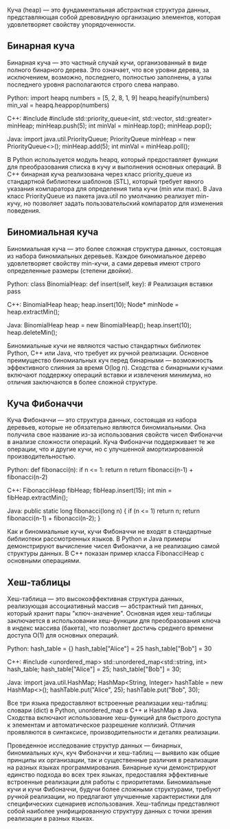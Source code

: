 Куча (heap) — это фундаментальная абстрактная структура данных, представляющая собой древовидную организацию элементов, которая удовлетворяет свойству упорядоченности.

## Бинарная куча
Бинарная куча — это частный случай кучи, организованный в виде полного бинарного дерева. Это означает, что все уровни дерева, за исключением, возможно, последнего, полностью заполнены, а узлы последнего уровня располагаются строго слева направо.

Python:
import heapq
numbers = [5, 2, 8, 1, 9]
heapq.heapify(numbers)
min_val = heapq.heappop(numbers)

C++:
#include <queue>
#include <vector>
std::priority_queue<int, std::vector<int>, std::greater<int>> minHeap;
minHeap.push(5);
int minVal = minHeap.top();
minHeap.pop();

Java:
import java.util.PriorityQueue;
PriorityQueue<Integer> minHeap = new PriorityQueue<>();
minHeap.add(5);
int minVal = minHeap.poll();

В Python используется модуль heapq, который предоставляет функции для преобразования списка в кучу и выполнения основных операций. В C++ бинарная куча реализована через класс priority_queue из стандартной библиотеки шаблонов (STL), который требует явного указания компаратора для определения типа кучи (min или max). В Java класс PriorityQueue из пакета java.util по умолчанию реализует min-кучу, но позволяет задать пользовательский компаратор для изменения поведения.

## Биномиальная куча
Биномиальная куча — это более сложная структура данных, состоящая из набора биномиальных деревьев. Каждое биномиальное дерево удовлетворяет свойству min-кучи, а сами деревья имеют строго определенные размеры (степени двойки).

Python:
class BinomialHeap:
    def insert(self, key):
        # Реализация вставки
        pass

C++:
BinomialHeap heap;
heap.insert(10);
Node* minNode = heap.extractMin();

Java:
BinomialHeap heap = new BinomialHeap();
heap.insert(10);
heap.deleteMin();

Биномиальные кучи не являются частью стандартных библиотек Python, C++ или Java, что требует их ручной реализации. Основное преимущество биномиальных куч перед бинарными — возможность эффективного слияния за время O(log n). Сходства с бинарными кучами включают поддержку операций вставки и извлечения минимума, но отличия заключаются в более сложной структуре.

## Куча Фибоначчи
Куча Фибоначчи — это структура данных, состоящая из набора деревьев, которые не обязательно являются биномиальными. Она получила свое название из-за использования свойств чисел Фибоначчи в анализе сложности операций. Куча Фибоначчи поддерживает те же операции, что и другие кучи, но с улучшенной амортизированной производительностью.

Python:
def fibonacci(n):
    if n <= 1:
        return n
    return fibonacci(n-1) + fibonacci(n-2)

C++:
FibonacciHeap<int> fibHeap;
fibHeap.insert(15);
int min = fibHeap.extractMin();

Java:
public static long fibonacci(long n) {
    if (n <= 1) return n;
    return fibonacci(n-1) + fibonacci(n-2);
}

Как и биномиальные кучи, кучи Фибоначчи не входят в стандартные библиотеки рассмотренных языков. В Python и Java примеры демонстрируют вычисление чисел Фибоначчи, а не реализацию самой структуры данных. В C++ показан пример класса FibonacciHeap с основными операциями.

## Хеш-таблицы
Хеш-таблица — это высокоэффективная структура данных, реализующая ассоциативный массив — абстрактный тип данных, который хранит пары "ключ-значение". Основная идея хеш-таблицы заключается в использовании хеш-функции для преобразования ключа в индекс массива (бакета), что позволяет достичь среднего времени доступа O(1) для основных операций.

Python:
hash_table = {}
hash_table["Alice"] = 25
hash_table["Bob"] = 30

C++:
#include <unordered_map>
std::unordered_map<std::string, int> hash_table;
hash_table["Alice"] = 25;
hash_table["Bob"] = 30;

Java:
import java.util.HashMap;
HashMap<String, Integer> hashTable = new HashMap<>();
hashTable.put("Alice", 25);
hashTable.put("Bob", 30);

Все три языка предоставляют встроенные реализации хеш-таблиц: словари (dict) в Python, unordered_map в C++ и HashMap в Java. Сходства включают использование хеш-функций для быстрого доступа к элементам и автоматическое разрешение коллизий. Отличия проявляются в синтаксисе, производительности и деталях реализации.

Проведенное исследование структур данных — бинарных, биномиальных куч, куч Фибоначчи и хеш-таблиц — выявило как общие принципы их организации, так и существенные различия в реализации на разных языках программирования. Бинарные кучи демонстрируют единство подхода во всех трех языках, предоставляя эффективные встроенные реализации для работы с приоритетами. Биномиальные кучи и кучи Фибоначчи, будучи более сложными структурами, требуют ручной реализации, но предлагают улучшенные характеристики для специфических сценариев использования. Хеш-таблицы представляют собой наиболее унифицированную структуру данных с точки зрения реализации в разных языках.
















